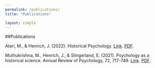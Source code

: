 ```yaml
---
permalink: /publications/
title: "Publications"

layout: simple
---
```


##Publications

Atari, M., & Henrich, J. (2022). Historical Psychology. [Link](https://psyarxiv.com/m8b9g/). [PDF](/assets/files/atari-2022-historical-psychology.pdf).

Muthukrishna, M., Henrich, J., & Slingerland, E. (2021). Psychology as a historical science. Annual Review of Psychology, 72, 717-749. [Link](https://doi.org/10.1146/annurev-psych-082820-111436). [PDF](/assets/files/muthukrishna-2021-psycholog-as-a-historical-science.pdf).
